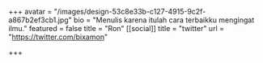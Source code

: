 +++
avatar = "/images/design-53c8e33b-c127-4915-9c2f-a867b2ef3cb1.jpg"
bio = "Menulis karena itulah cara terbaikku mengingat ilmu."
featured = false
title = "Ron"
[[social]]
title = "twitter"
url = "https://twitter.com/bixamon"

+++
